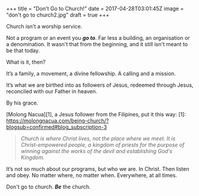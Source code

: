 +++
title = "Don't Go to Church!"
date = 2017-04-28T03:01:45Z
image = "don't go to church2.jpg"
draft = true
+++

Church isn't a worship service. 

Not a program or an event you ***go to***. Far less a building, an organisation or a denomination. It wasn't that from the beginning, and it still isn't meant to be that today.

What is it, then?

It’s a family, a movement, a divine fellowship. A calling and a mission. 

It’s what we are birthed into as followers of Jesus, redeemed through Jesus, reconciled with our Father in heaven. 

By his grace.

[Molong Nacua][1], a Jesus follower from the Filipines, put it this way:
[1]: https://molongnacua.com/being-church/?blogsub=confirmed#blog_subscription-3
>*Church is where Christ lives, not the place where we meet. It is Christ-empowered people, a kingdom of priests for the purpose of winning against the works of the devil and establishing God's Kingdom.*

It’s not so much about our programs, but who we are. In Christ. Then listen and obey. No matter where, no matter when. Everywhere, at all times.

Don't go to church. ***Be*** the church.

